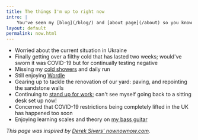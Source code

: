 ```yaml
---
title: The things I'm up to right now
intro: |
    You've seen my [blog](/blog/) and [about page](/about) so you know what I'm interested in and how I ended up doing what I do, but what am I up to *right now*?
layout: default
permalink: now.html
---
```


- Worried about the current situation in Ukraine
- Finally getting over a filthy cold that has lasted two weeks; would've sworn it was COVID-19 but for continually testing negative
- Missing my [cold showers](https://www.bbc.co.uk/programmes/m000v83f) and daily run
- Still enjoying [Wordle](https://www.powerlanguage.co.uk/wordle/)
- Gearing up to tackle the renovation of our yard: paving, and repointing the sandstone walls
- Continuing to [stand up for work](https://twitter.com/tempertemper/status/1436331696408911898?s=21); can't see myself going back to a sitting desk set up now!
- Concerned that COVID-19 restrictions being completely lifted in the UK has happened too soon
- Enjoying learning scales and theory on [my bass guitar](https://twitter.com/tempertemper/status/1449290497822965763)

<i>This page was inspired by [Derek Sivers' nownownow.com](https://nownownow.com/about).</i>
